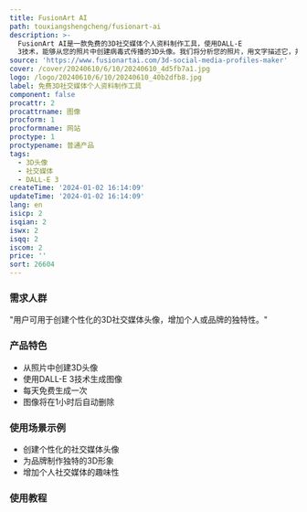 ```yaml
---
title: FusionArt AI
path: touxiangshengcheng/fusionart-ai
description: >-
  FusionArt AI是一款免费的3D社交媒体个人资料制作工具，使用DALL-E
  3技术，能够从您的照片中创建病毒式传播的3D头像。我们将分析您的照片，用文字描述它，并从头开始生成新的图像。您只需上传一张照片，即可免费生成。由于需求量大，每天最多尝试一次。想要更多？使用我们的GPT！这些图像将在1小时后自动删除，我们不会在任何地方保存您的图像。
source: 'https://www.fusionartai.com/3d-social-media-profiles-maker'
cover: /cover/20240610/6/10/20240610_4d5fb7a1.jpg
logo: /logo/20240610/6/10/20240610_40b2dfb8.jpg
label: 免费3D社交媒体个人资料制作工具
component: false
procattr: 2
procattrname: 图像
procform: 1
procformname: 网站
proctype: 1
proctypename: 普通产品
tags:
  - 3D头像
  - 社交媒体
  - DALL-E 3
createTime: '2024-01-02 16:14:09'
updateTime: '2024-01-02 16:14:09'
lang: en
isicp: 2
isqian: 2
iswx: 2
isqq: 2
iscom: 2
price: ''
sort: 26604
---
```




### 需求人群
"用户可用于创建个性化的3D社交媒体头像，增加个人或品牌的独特性。"

### 产品特色
* 从照片中创建3D头像
* 使用DALL-E 3技术生成图像
* 每天免费生成一次
* 图像将在1小时后自动删除

### 使用场景示例
* 创建个性化的社交媒体头像
* 为品牌制作独特的3D形象
* 增加个人社交媒体的趣味性

### 使用教程


  
